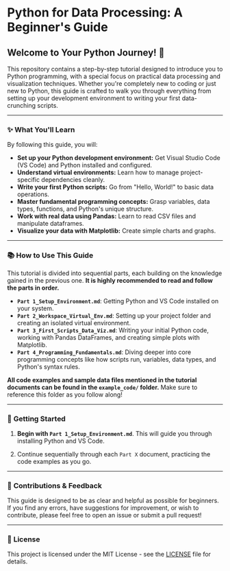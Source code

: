 # Python for Data Processing: A Beginner's Guide

## Welcome to Your Python Journey! 🐍

This repository contains a step-by-step tutorial designed to introduce you to Python programming, with a special focus on practical data processing and visualization techniques. Whether you're completely new to coding or just new to Python, this guide is crafted to walk you through everything from setting up your development environment to writing your first data-crunching scripts.

---

### ✨ **What You'll Learn**

By following this guide, you will:

* **Set up your Python development environment:** Get Visual Studio Code (VS Code) and Python installed and configured.
* **Understand virtual environments:** Learn how to manage project-specific dependencies cleanly.
* **Write your first Python scripts:** Go from "Hello, World!" to basic data operations.
* **Master fundamental programming concepts:** Grasp variables, data types, functions, and Python's unique structure.
* **Work with real data using Pandas:** Learn to read CSV files and manipulate dataframes.
* **Visualize your data with Matplotlib:** Create simple charts and graphs.

---

### 📚 **How to Use This Guide**

This tutorial is divided into sequential parts, each building on the knowledge gained in the previous one. **It is highly recommended to read and follow the parts in order.**

* **`Part 1_Setup_Environment.md`**: Getting Python and VS Code installed on your system.
* **`Part 2_Workspace_Virtual_Env.md`**: Setting up your project folder and creating an isolated virtual environment.
* **`Part 3_First_Scripts_Data_Viz.md`**: Writing your initial Python code, working with Pandas DataFrames, and creating simple plots with Matplotlib.
* **`Part 4_Programming_Fundamentals.md`**: Diving deeper into core programming concepts like how scripts run, variables, data types, and Python's syntax rules.

**All code examples and sample data files mentioned in the tutorial documents can be found in the `example_code/` folder.** Make sure to reference this folder as you follow along!

---

### 🚀 **Getting Started**


1.  **Begin with `Part 1_Setup_Environment.md`**. This will guide you through installing Python and VS Code.

2.  Continue sequentially through each `Part X` document, practicing the code examples as you go.

---

### 🤝 **Contributions & Feedback**

This guide is designed to be as clear and helpful as possible for beginners. If you find any errors, have suggestions for improvement, or wish to contribute, please feel free to open an issue or submit a pull request!

---

### 📝 **License**

This project is licensed under the MIT License - see the [LICENSE](LICENSE) file for details.
